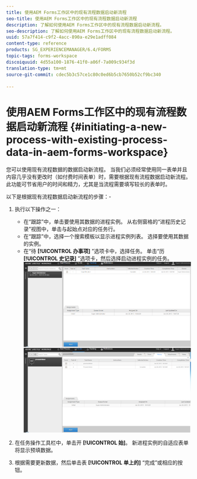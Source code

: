 ```yaml
---
title: 使用AEM Forms工作区中的现有流程数据启动新流程
seo-title: 使用AEM Forms工作区中的现有流程数据启动新流程
description: 了解如何使用AEM Forms工作区中的现有流程数据启动新流程。
seo-description: 了解如何使用AEM Forms工作区中的现有流程数据启动新流程。
uuid: 57a7f414-c9f2-4acc-890a-e29e1adff084
content-type: reference
products: SG_EXPERIENCEMANAGER/6.4/FORMS
topic-tags: forms-workspace
discoiquuid: 4d55a100-1876-41f0-a06f-7a009c934f3d
translation-type: tm+mt
source-git-commit: cdec5b3c57ce1c80c0ed6b5cb7650b52cf9bc340

---
```



# 使用AEM Forms工作区中的现有流程数据启动新流程 {#initiating-a-new-process-with-existing-process-data-in-aem-forms-workspace}

您可以使用现有流程数据的数据启动新流程。 当我们必须经常使用同一表单并且内容几乎没有更改时（如付费时间表单）时，需要根据现有流程数据启动新流程。 此功能可节省用户的时间和精力，尤其是当流程需要填写较长的表单时。

以下是根据现有流程数据启动新流程的步骤：-

1. 执行以下操作之一：

   * 在“跟踪”中，单击要使用其数据的进程实例。 从右侧窗格的“进程历史记录”视图中，单击与起始点对应的任务行。
   * 在“跟踪”中，选择一个搜索模板以显示进程实例列表。 选择要使用其数据的实例。
   * 在“待 **[!UICONTROL 办事项]** ”选项卡中，选择任务。 单击“历 **[!UICONTROL 史记录]** ”选项卡，然后选择启动进程实例的任务。
   ![start3](assets/start3.png) ![start1](assets/start1.png)

1. 在任务操作工具栏中，单击开 **[!UICONTROL 始]**。 新进程实例的自适应表单将显示预填数据。

1. 根据需要更新数据，然后单击表 **[!UICONTROL 单上的]** “完成”或相应的按钮。

